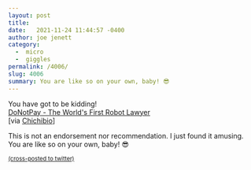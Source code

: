 ```yaml
---
layout: post
title:  
date:   2021-11-24 11:44:57 -0400
author: joe jenett
category:
  -  micro
  -  giggles
permalink: /4006/
slug: 4006
summary: You are like so on your own, baby! 😎
---
```

<p>You have got to be kidding!<br /><a title="DoNotPay - The World's First Robot Lawyer" href="https://donotpay.com/">DoNotPay - The World's First Robot Lawyer</a><br />[via <a title="Chichibio" href="https://pinboard.in/u:Chichibio">Chichibio</a>]</p>
<p>This is not an endorsement nor recommendation. I just found it amusing. You are like so on your own, baby! 😎</p>
<a href="https://brid.gy/publish/twitter"><small>(cross-posted to twitter)</small></a>
<data class="p-bridgy-omit-link" value="false"></data>
